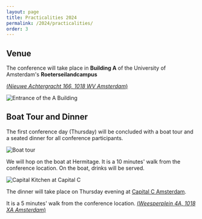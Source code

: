 ```yaml
---
layout: page
title: Practicalities 2024
permalink: /2024/practicalities/
order: 3
---
```



## Venue

The conference will take place in **Building A** of the University of Amsterdam's **Roeterseilandcampus**

[(*Nieuwe Achtergracht 166, 1018 WV Amsterdam*)](https://maps.app.goo.gl/eX9SskRgBhQobpaD8)

![Entrance of the A Building](https://drive.google.com/file/d/10upIyNWpsInFl1HuCalKeUHQtd8LY_q3/view?usp=drive_link)

## Boat Tour and Dinner

The first conference day (Thursday) will be concluded with a boat tour and a seated dinner for all conference participants.

![Boat tour](https://booot.nl/wp-content/uploads/sites/3/2022/02/WhatsApp-Image-2020-06-19-at-11.58.47-800x450.jpeg)

We will hop on the boat at Hermitage. It is a 10 minutes' walk from the conference location. On the boat, drinks will be served.

![Capital Kitchen at Capital C](https://capitalc.amsterdam/wp-content/uploads/2023/10/Capital-C-Exterior-1-1024x621.jpg)

The dinner will take place on Thursday evening at [Capital C Amsterdam](https://capitalc.amsterdam/kitchen/).

It is a 5 minutes' walk from the conference location. [(*Weesperplein 4A, 1018 XA Amsterdam*)](https://maps.app.goo.gl/xeCY8dPppFeCTc3q6)
